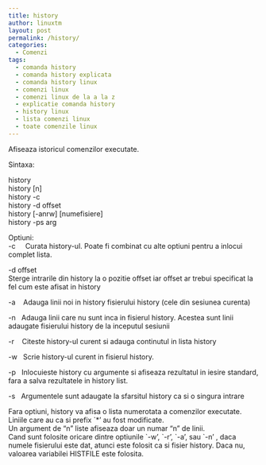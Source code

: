 ```yaml
---
title: history
author: linuxtm
layout: post
permalink: /history/
categories:
  - Comenzi
tags:
  - comanda history
  - comanda history explicata
  - comanda history linux
  - comenzi linux
  - comenzi linux de la a la z
  - explicatie comanda history
  - history linux
  - lista comenzi linux
  - toate comenzile linux
---
```

Afiseaza istoricul comenzilor executate.

Sintaxa:

history  
history [n]  
history -c  
history -d offset  
history \[-anrw\] \[numefisiere\]  
history -ps arg

Optiuni:  
-c     Curata history-ul. Poate fi combinat cu alte optiuni pentru a inlocui complet lista.

-d offset  
Sterge intrarile din history la o pozitie offset iar offset ar trebui specificat la fel cum este afisat in history

-a    Adauga linii noi in history fisierului history (cele din sesiunea curenta)

-n   Adauga linii care nu sunt inca in fisierul history. Acestea sunt linii adaugate fisierului history de la inceputul sesiunii

-r    Citeste history-ul curent si adauga continutul in lista history

-w   Scrie history-ul curent in fisierul history.

-p   Inlocuieste history cu argumente si afiseaza rezultatul in iesire standard, fara a salva rezultatele in history list.

-s   Argumentele sunt adaugate la sfarsitul history ca si o singura intrare

Fara optiuni, history va afisa o lista numerotata a comenzilor executate.  
Liniile care au ca si prefix \`*&#8217; au fost modificate.  
Un argument de &#8220;n&#8221; liste afiseaza doar un numar &#8220;n&#8221; de linii.  
Cand sunt folosite oricare dintre optiunile \`-w&#8217;, \`-r&#8217;, \`-a&#8217;, sau \`-n&#8217; , daca numele fisierului este dat, atunci este folosit ca si fisier history. Daca nu, valoarea variabilei HISTFILE este folosita.